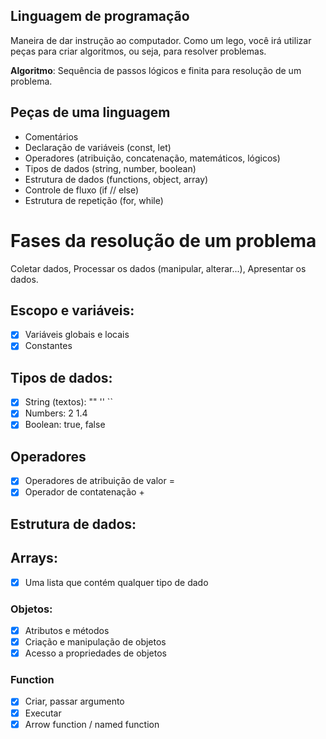 ## Linguagem de programação

Maneira de dar instrução ao computador.
Como um lego, você irá utilizar peças para criar algoritmos, ou seja, para resolver problemas.

**Algoritmo**: Sequência de passos lógicos e finita para resolução de um problema.

## Peças de uma linguagem

- Comentários
- Declaração de variáveis (const, let)
- Operadores (atribuição, concatenação, matemáticos, lógicos)
- Tipos de dados (string, number, boolean)
- Estrutura de dados (functions, object, array)
- Controle de fluxo (if // else)
- Estrutura de repetição (for, while)

# Fases da resolução de um problema

Coletar dados,
Processar os dados (manipular, alterar...),
Apresentar os dados.

## Escopo e variáveis:

- [x] Variáveis globais e locais
- [x] Constantes

## Tipos de dados:

- [x] String (textos): ""  ''  ``
- [x] Numbers: 2  1.4 
- [x] Boolean: true, false

## Operadores

- [x] Operadores de atribuição de valor =
- [x] Operador de contatenação +

## Estrutura de dados:

## Arrays:
- [x] Uma lista que contém qualquer tipo de dado

### Objetos:

- [x] Atributos e métodos
- [x] Criação e manipulação de objetos
- [x] Acesso a propriedades de objetos

### Function

- [x] Criar, passar argumento
- [x] Executar
- [x] Arrow function / named function